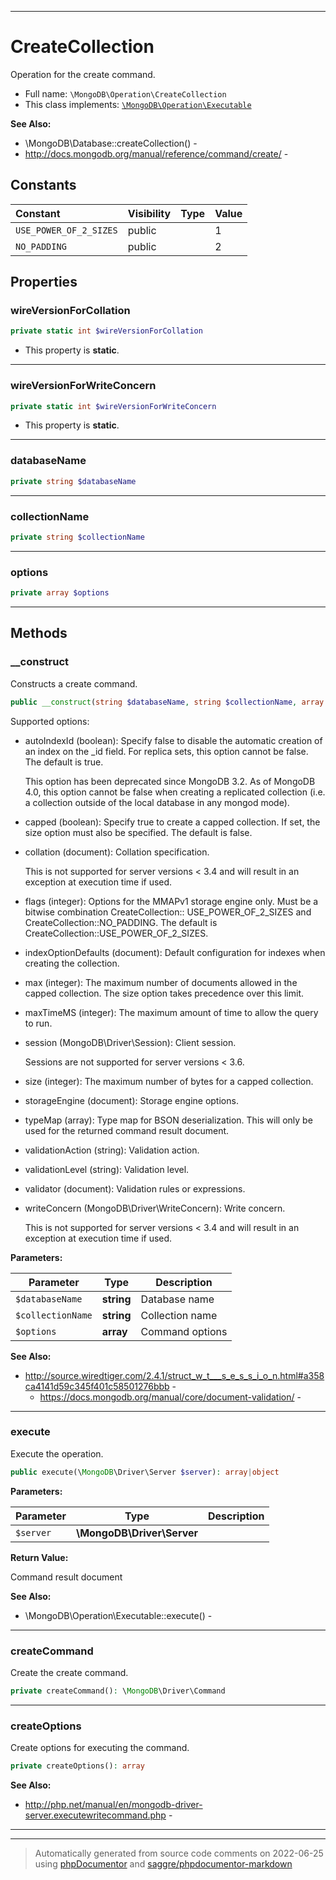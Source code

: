 ***

# CreateCollection

Operation for the create command.

* Full name: `\MongoDB\Operation\CreateCollection`
* This class implements:
  [`\MongoDB\Operation\Executable`](./Executable.md)

**See Also:**

* \MongoDB\Database::createCollection() -
* http://docs.mongodb.org/manual/reference/command/create/ -

## Constants

| Constant | Visibility | Type | Value |
|:---------|:-----------|:-----|:------|
|`USE_POWER_OF_2_SIZES`|public| |1|
|`NO_PADDING`|public| |2|

## Properties

### wireVersionForCollation

```php
private static int $wireVersionForCollation
```

* This property is **static**.

***

### wireVersionForWriteConcern

```php
private static int $wireVersionForWriteConcern
```

* This property is **static**.

***

### databaseName

```php
private string $databaseName
```

***

### collectionName

```php
private string $collectionName
```

***

### options

```php
private array $options
```

***

## Methods

### __construct

Constructs a create command.

```php
public __construct(string $databaseName, string $collectionName, array $options = []): mixed
```

Supported options:

* autoIndexId (boolean): Specify false to disable the automatic creation of an index on the _id field. For replica sets,
  this option cannot be false. The default is true.

  This option has been deprecated since MongoDB 3.2. As of MongoDB 4.0, this option cannot be false when creating a
  replicated collection
  (i.e. a collection outside of the local database in any mongod mode).

* capped (boolean): Specify true to create a capped collection. If set, the size option must also be specified. The
  default is false.

* collation (document): Collation specification.

  This is not supported for server versions < 3.4 and will result in an exception at execution time if used.

* flags (integer): Options for the MMAPv1 storage engine only. Must be a bitwise combination CreateCollection::
  USE_POWER_OF_2_SIZES and CreateCollection::NO_PADDING. The default is CreateCollection::USE_POWER_OF_2_SIZES.

* indexOptionDefaults (document): Default configuration for indexes when creating the collection.

* max (integer): The maximum number of documents allowed in the capped collection. The size option takes precedence over
  this limit.

* maxTimeMS (integer): The maximum amount of time to allow the query to run.

* session (MongoDB\Driver\Session): Client session.

  Sessions are not supported for server versions < 3.6.

* size (integer): The maximum number of bytes for a capped collection.

* storageEngine (document): Storage engine options.

* typeMap (array): Type map for BSON deserialization. This will only be used for the returned command result document.

* validationAction (string): Validation action.

* validationLevel (string): Validation level.

* validator (document): Validation rules or expressions.

* writeConcern (MongoDB\Driver\WriteConcern): Write concern.

  This is not supported for server versions < 3.4 and will result in an exception at execution time if used.

**Parameters:**

| Parameter | Type | Description |
|-----------|------|-------------|
| `$databaseName` | **string** | Database name |
| `$collectionName` | **string** | Collection name |
| `$options` | **array** | Command options |

**See Also:**

* http://source.wiredtiger.com/2.4.1/struct_w_t___s_e_s_s_i_o_n.html#a358ca4141d59c345f401c58501276bbb -
  * https://docs.mongodb.org/manual/core/document-validation/ -

***

### execute

Execute the operation.

```php
public execute(\MongoDB\Driver\Server $server): array|object
```

**Parameters:**

| Parameter | Type | Description |
|-----------|------|-------------|
| `$server` | **\MongoDB\Driver\Server** |  |

**Return Value:**

Command result document

**See Also:**

* \MongoDB\Operation\Executable::execute() -

***

### createCommand

Create the create command.

```php
private createCommand(): \MongoDB\Driver\Command
```

***

### createOptions

Create options for executing the command.

```php
private createOptions(): array
```

**See Also:**

* http://php.net/manual/en/mongodb-driver-server.executewritecommand.php -

***


***
> Automatically generated from source code comments on 2022-06-25 using [phpDocumentor](http://www.phpdoc.org/) and [saggre/phpdocumentor-markdown](https://github.com/Saggre/phpDocumentor-markdown)
